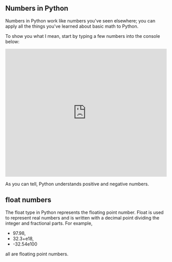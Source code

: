 ## Numbers in Python

Numbers in Python work like numbers you've seen elsewhere; you can apply all the things you've learned about basic math to Python.

To show you what I mean, start by typing a few numbers into the console below: 


<iframe src="https://trinket.io/embed/console/de28821aa0" width="100%" height="400" frameborder="0" marginwidth="0" marginheight="0" allowfullscreen></iframe>

As you can tell, Python understands positive and negative numbers. 

## float numbers
The float type in Python represents the floating point number. Float is used to represent real numbers and is written with a decimal point dividing the integer and fractional parts. For example, 
- 97.98, 
- 32.3+e18, 
- -32.54e100

all are floating point numbers.

